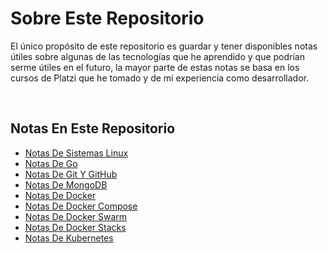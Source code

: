 # Sobre Este Repositorio

El único propósito de este repositorio es guardar y tener disponibles notas útiles sobre algunas de las tecnologías que he aprendido y que podrían serme útiles en el futuro, la mayor parte de estas notas se basa en los cursos de Platzi que he tomado y de mi experiencia como desarrollador.

<br>

## Notas En Este Repositorio

- [Notas De Sistemas Linux](https://github.com/Joseesc24/mis_notas_de_desarrollo/blob/master/notas_de_sistemas_linux.md)
- [Notas De Go](https://github.com/Joseesc24/mis_notas_de_desarrollo/blob/master/notas_de_go.md)
- [Notas De Git Y GitHub](https://github.com/Joseesc24/mis_notas_de_desarrollo/blob/master/notas_de_git_y_github.md)
- [Notas De MongoDB](https://github.com/Joseesc24/mis_notas_de_desarrollo/blob/master/notas_de_mongodb.md)
- [Notas De Docker](https://github.com/Joseesc24/mis_notas_de_desarrollo/blob/master/notas_de_docker.md)
- [Notas De Docker Compose](https://github.com/Joseesc24/mis_notas_de_desarrollo/blob/master/notas_de_docker_compose.md)
- [Notas De Docker Swarm](https://github.com/Joseesc24/mis_notas_de_desarrollo/blob/master/notas_de_docker_swarm.md)
- [Notas De Docker Stacks](https://github.com/Joseesc24/mis_notas_de_desarrollo/blob/master/notas_de_docker_stacks.md)
- [Notas De Kubernetes](https://github.com/Joseesc24/mis_notas_de_desarrollo/blob/master/notas_de_kubernetes.md)

<br>
